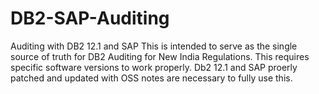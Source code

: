 # DB2-SAP-Auditing
Auditing with DB2 12.1 and SAP
This is intended to serve as the single source of truth for DB2 Auditing for New India Regulations. 
This requires specific software versions to work properly. Db2 12.1 and SAP proerly patched and updated with OSS notes are necessary to fully use this. 
